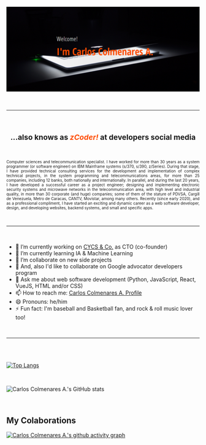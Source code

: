 ![zCoder Banner!](assets/img/miBanner.png)

<br>

---

<br>

### <div style="text-align:center"><h3>...also knows as<span style="color:#ff4c00"> _zCoder!_ </span>at developers social media</div>

<br>

<p style="text-align:justify; font-size:10px">
          Computer sciences and telecommunication specialist. I have worked for more than 30 years as a system programmer (or software engineer) on IBM Mainframe systems (s/370, s/390, z/Series). During that stage, I have provided technical consulting services for the development and implementation of complex technical projects, in the system programming and telecommunications areas, for more than 25 companies, including 12 banks, both nationally and internationally. In parallel, and during the last 20 years, I have developed a successful career as a project engineer; designing and implementing electronic security systems and microwave networks in the telecommunication area, with high level and industrial quality, in more than 30 corporate (and huge) companies; some of them of the stature of PDVSA, Cargill de Venezuela, Metro de Caracas, CANTV, Movistar, among many others. Recently (since early 2020), and as a professional compliment, I have started an exciting and dynamic career as a web software developer,  design, and developing websites, backend systems, and small and specific apps.
</p>

<br>

---

<br>

- 🔭 I’m currently working on [CYCS & Co.](https://cycs.netlify.app "CYCS Ingeniería e Instalaciones") as CTO (co-founder)
- 🌱 I’m currently learning IA & Machine Learning
- 👯 I’m collaborate on new side projects
- 👯 And, also I'd like to collaborate on Google advocator developers program
- 💬 Ask me about web software development (Python, JavaScript, React, VueJS, HTML and/or CSS)
- 📫 How to reach me: [Carlos Colmenares A. Profile](https://carlos-colmenares-a.netlify.app "https://carlos-colmenares-a.netlify.app")
- 😄 Pronouns: he/him
- ⚡ Fun fact: I'm baseball and Basketball fan, and rock & roll music lover too!

<br>

---

<br>
<br>

[![Top Langs](https://github-readme-stats.vercel.app/api/top-langs/?username=cycscarlos&&langs_count=8&theme=vue-dark)](https://github.com/cycscarlos/github-readme-stats)

<br>

![Carlos Colmenares A.'s GitHub stats](https://github-readme-stats.vercel.app/api?username=cycscarlos&show_icons=true&theme=vue-dark&hide=stars,prs)

<br>

## My Colaborations

[![Carlos Colmenares A.'s github activity graph](https://activity-graph.herokuapp.com/graph?username=cycscarlos&theme=react-dark)](https://github.com/cycscarlos/github-readme-activity-graph)

<br>
